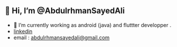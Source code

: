 ## 👋 Hi, I’m @AbdulrhmanSayedAli
- 👀 I’m currently working as android (java) and fluttter developper .
- [linkedin](https://linkedin.com/in/abdulrhman-sayed-ali-48a089193)
- email : abdulrhmansayedali@gmail.com
